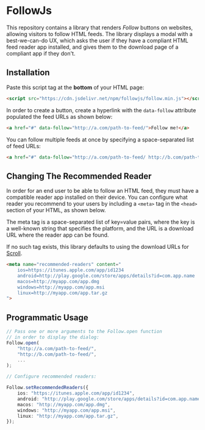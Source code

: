 # FollowJs

This repository contains a library that renders *Follow* buttons on websites, allowing visitors to follow HTML feeds. The library displays a modal with a best-we-can-do UX, which asks the user if they have a compliant HTML feed reader app installed, and gives them to the download page of a compliant app if they don't.

## Installation

Paste this script tag at the **bottom** of your HTML page:

```html
<script src="https://cdn.jsdelivr.net/npm/followjs/follow.min.js"></script>
```

In order to create a button, create a hyperlink with the `data-follow` attribute populated the feed URLs as shown below:

```html
<a href="#" data-follow="http://a.com/path-to-feed/">Follow me!</a>
```

You can follow multiple feeds at once by specifying a space-separated list of feed URLs:

```html
<a href="#" data-follow="http://a.com/path-to-feed/ http://b.com/path-to-feed/">Follow them!</a>
```

## Changing The Recommended Reader

In order for an end user to be able to follow an HTML feed, they must have a compatible reader app installed on their device. You can configure what reader you recommend to your users by including a `<meta>` tag in the `<head>` section of your HTML, as shown below. 

The meta tag is a space-separated list of key=value pairs, where the key is a well-known string that specifies the platform, and the URL is a download URL where the reader app can be found.

If no such tag exists, this library defaults to using the download URLs for [Scroll](https://github.com/HTMLFeeds/Scroll).

```html
<meta name="recommended-readers" content="
	ios=https://itunes.apple.com/app/id1234
	android=http://play.google.com/store/apps/details?id=com.app.name
	macos=http://myapp.com/app.dmg
	windows=http://myapp.com/app.msi
	linux=http://myapp.com/app.tar.gz
">
```

## Programmatic Usage

```typescript
// Pass one or more arguments to the Follow.open function
// in order to display the dialog:
Follow.open(
	"http://a.com/path-to-feed/",
	"http://b.com/path-to-feed/",
	...
);

// Configure recommended readers:

Follow.setRecommendedReaders({
	ios: "https://itunes.apple.com/app/id1234",
	android: "http://play.google.com/store/apps/details?id=com.app.name",
	macos: "http://myapp.com/app.dmg",
	windows: "http://myapp.com/app.msi",
	linux: "http://myapp.com/app.tar.gz",
});
```
